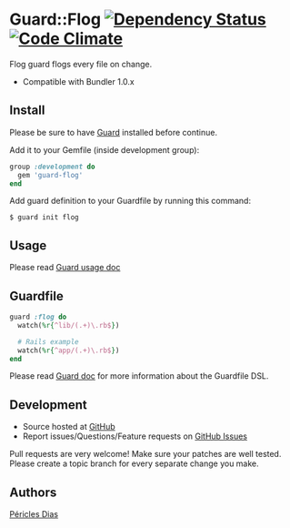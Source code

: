 # Guard::Flog [![Dependency Status](https://gemnasium.com/pericles/guard-flog.png)](https://gemnasium.com/pericles/guard-flog) [![Code Climate](https://codeclimate.com/github/pericles/guard-flog.png)](https://codeclimate.com/github/pericles/guard-flog)

Flog guard flogs every file on change.

* Compatible with Bundler 1.0.x

## Install

Please be sure to have [Guard](https://github.com/guard/guard) installed before continue.

Add it to your Gemfile (inside development group):

``` ruby
group :development do
  gem 'guard-flog'
end
```

Add guard definition to your Guardfile by running this command:

```
$ guard init flog
```

## Usage

Please read [Guard usage doc](https://github.com/guard/guard#readme)

## Guardfile

```ruby
guard :flog do
  watch(%r{^lib/(.+)\.rb$})

  # Rails example
  watch(%r{^app/(.+)\.rb$})
end
```

Please read [Guard doc](https://github.com/guard/guard#readme) for more information about the Guardfile DSL.

## Development

* Source hosted at [GitHub](https://github.com/pericles/guard-flog)
* Report issues/Questions/Feature requests on [GitHub Issues](https://github.com/pericles/guard-flog/issues)

Pull requests are very welcome! Make sure your patches are well tested. Please create a topic branch for every separate change
you make.

## Authors

[Péricles Dias](https://github.com/pericles)
